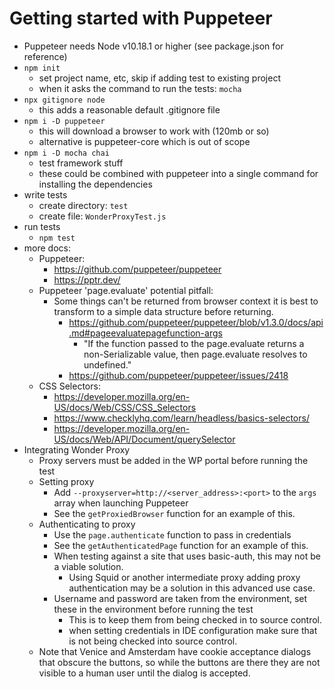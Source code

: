 # Getting started with Puppeteer
* Puppeteer needs Node v10.18.1 or higher (see package.json for reference)
* `npm init`
  * set project name, etc, skip if adding test to existing project
  * when it asks the command to run the tests: `mocha`
* `npx gitignore node`
  * this adds a reasonable default .gitignore file
* `npm i -D puppeteer`
  * this will download a browser to work with (120mb or so)
  * alternative is puppeteer-core which is out of scope
* `npm i -D mocha chai`
  * test framework stuff
  * these could be combined with puppeteer into a single command for installing the dependencies
* write tests
  * create directory: `test`
  * create file: `WonderProxyTest.js`
* run tests
  * `npm test`
* more docs:
  * Puppeteer:
    * https://github.com/puppeteer/puppeteer
    * https://pptr.dev/
  * Puppeteer 'page.evaluate' potential pitfall:
    * Some things can't be returned from browser context it is best to transform to a simple data structure before returning.
      * https://github.com/puppeteer/puppeteer/blob/v1.3.0/docs/api.md#pageevaluatepagefunction-args
        * "If the function passed to the page.evaluate returns a non-Serializable value, then page.evaluate resolves to undefined."
      * https://github.com/puppeteer/puppeteer/issues/2418
  * CSS Selectors:
    * https://developer.mozilla.org/en-US/docs/Web/CSS/CSS_Selectors
    * https://www.checklyhq.com/learn/headless/basics-selectors/
    * https://developer.mozilla.org/en-US/docs/Web/API/Document/querySelector
* Integrating Wonder Proxy
  * Proxy servers must be added in the WP portal before running the test
  * Setting proxy
    * Add `--proxyserver=http://<server_address>:<port>` to the `args` array when launching Puppeteer
    * See the `getProxiedBrowser` function for an example of this.
  * Authenticating to proxy
    * Use the `page.authenticate` function to pass in credentials
    * See the `getAuthenticatedPage` function for an example of this.
    * When testing against a site that uses basic-auth, this may not be a viable solution.
      * Using Squid or another intermediate proxy adding proxy authentication may be a solution in this advanced use case.
    * Username and password are taken from the environment, set these in the environment before running the test
      * This is to keep them from being checked in to source control.
      * when setting credentials in IDE configuration make sure that is not being checked into source control.
  * Note that Venice and Amsterdam have cookie acceptance dialogs that obscure the buttons, so while the buttons are there they are not visible to a human user until the dialog is accepted.

  
